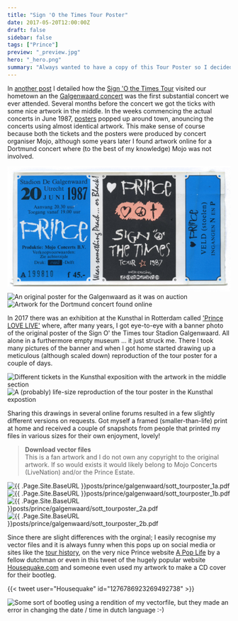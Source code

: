 ```yaml
---
title: "Sign 'O the Times Tour Poster"
date: 2017-05-20T12:00:00Z
draft: false
sidebar: false
tags: ["Prince"]
preview: "_preview.jpg"
hero: "_hero.png"
summary: "Always wanted to have a copy of this Tour Poster so I decided to draw it and publish the drawing online for everyone's enjoyment."
---
```


In [another post](../sign-o-the-times) I detailed how the [Sign 'O the Times Tour](http://princevault.com/index.php?title=Sign_O%27_The_Times_Tour) visited our hometown an the [Galgenwaard concert](http://princevault.com/index.php?title=20_June_1987) was the first substantial concert we ever attended.
Several months before the concert we got the ticks with some nice artwork in the middle. In the weeks commencing the actual concerts in June 1987, [posters](https://www.veilingagenda.nl/product/prince-sign-of-the-time-original-concert-poster-holland-origineel-eerste-print-poster-1987-1987/) popped up around town, anouncing the concerts using almost identical artwork. This make sense of course because both the tickets and the posters were produced by concert organiser Mojo, although some years later I found artwork online for a Dortmund concert where (to the best of my knowledge) Mojo was not involved.

![Scan of one of our tickets](../sign-o-the-times/ticket.jpg)
![An original poster for the Galgenwaard as it was on auction](veiling.jpg)
![Artwork for the Dortmund concert found online](dortmund.jpg)

In 2017 there was an exhibition at the Kunsthal in Rotterdam called ['Prince LOVE LIVE'](https://www.kunsthal.nl/nl/plan-je-bezoek/tentoonstellingen/prince/) where, after many years, I got eye-to-eye with a banner photo of the original poster of the Sign O' the Times tour Stadion Galgenwaard. 
All alone in a furthermore empty museum ... it just struck me. There I took many pictures of the banner and when I got home started drawing up a meticulous (although scaled down) reproduction of the tour poster for a couple of days.

![Different tickets in the Kunsthal exposition with the artwork in the middle section](kunsthal-01.jpg)
![A (probably) life-size reproduction of the tour poster in the Kunsthal expostion](kunsthal-02.jpg)

Sharing this drawings in several online forums resulted in a few slightly different versions on requests. Got myself a framed (smaller-than-life) print at home and received a couple of snapshots from people that printed my files in various sizes for their own enjoyment, lovely!

> **Download vector files**  
This is a fan artwork and I do not own any copyright to the original artwork. If so would exists it would likely belong to Mojo Concerts (LiveNation) and/or the Prince Estate.

![{{ .Page.Site.BaseURL }}posts/prince/galgenwaard/sott_tourposter_1a.pdf](sott_tourposter_1a.jpg)
![{{ .Page.Site.BaseURL }}posts/prince/galgenwaard/sott_tourposter_1b.pdf](sott_tourposter_1b.jpg)
![{{ .Page.Site.BaseURL }}posts/prince/galgenwaard/sott_tourposter_2a.pdf](sott_tourposter_2a.jpg)
![{{ .Page.Site.BaseURL }}posts/prince/galgenwaard/sott_tourposter_2b.pdf](sott_tourposter_2b.jpg)

Since there are slight differences with the orginal; I easily recognise my vector files and it is always funny when this pops up on social media or sites like the [tour history](https://goldiesparade.co.uk/prince-tours/sign-o-the-times-tour/), on the very nice Prince website [A Pop Life](https://apoplife.nl/concert/prince-21-06-1987/) by a fellow dutchman or even in this tweet of the hugely popular website [Housequake.com](https://www.housequake.com/) and someone even used my artwork to make a CD cover for their bootleg.

{{< tweet user="Housequake" id="1276786923269492738" >}} 

![Some sort of bootleg using a rendition of my vectorfile, but they made an error in changing the date / time in dutch language :-)](bootleg.jpg)
